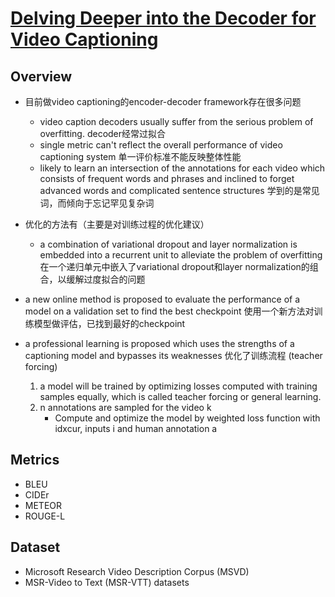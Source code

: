 # [Delving Deeper into the Decoder for Video Captioning](https://drive.google.com/file/d/1xDuOueKyPAL-ZrJPDrWcPv066O3Tl9zK/view?usp=drivesdk)

## Overview
- 目前做video captioning的encoder-decoder framework存在很多问题
  - video caption decoders usually suffer from the serious problem of overfitting. decoder经常过拟合
  - single metric can't reflect the overall performance of video captioning system 单一评价标准不能反映整体性能
  - likely to learn an intersection of the annotations for each video which consists of frequent words and phrases and inclined to forget advanced words and complicated sentence structures 学到的是常见词，而倾向于忘记罕见复杂词

- 优化的方法有（主要是对训练过程的优化建议）
  - a combination of variational dropout and layer normalization is embedded into a recurrent unit to alleviate the problem of overfitting 在一个递归单元中嵌入了variational dropout和layer normalization的组合，以缓解过度拟合的问题
- a new online method is proposed to evaluate the performance of a model on a validation set to find the best checkpoint 使用一个新方法对训练模型做评估，已找到最好的checkpoint
- a professional learning is proposed which uses the strengths of a captioning model and bypasses its weaknesses 优化了训练流程 (teacher forcing)
  1. a model will be trained by optimizing losses computed with training samples equally, which is called teacher forcing or general learning.
  2. n annotations are sampled for the video k
     - Compute and optimize the model by weighted loss function with idxcur, inputs i and human annotation a

## Metrics
- BLEU
- CIDEr
- METEOR
- ROUGE-L

## Dataset
- Microsoft Research Video Description Corpus (MSVD)
- MSR-Video to Text (MSR-VTT) datasets